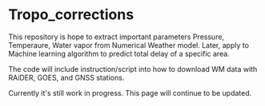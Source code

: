 # Tropo_corrections

This repository is hope to extract important parameters Pressure, Temperaure, Water vapor from Numerical Weather model. Later, apply to Machine learning algorithm to predict total delay of a specific area. 

The code will include instruction/script into how to download WM data with RAiDER, GOES, and GNSS stations. 

Currently it's still work in progress. This page will continue to be updated. 

